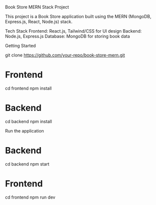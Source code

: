 Book Store MERN Stack Project

This project is a Book Store application built using the MERN (MongoDB, Express.js, React, Node.js) stack.

Tech Stack
Frontend: React.js, Tailwind/CSS for UI design
Backend: Node.js, Express.js
Database: MongoDB for storing book data

Getting Started

git clone https://github.com/your-repo/book-store-mern.git

# Frontend
cd frontend
npm install

# Backend
cd backend
npm install

Run the application
# Backend
cd backend
npm start

# Frontend
cd frontend
npm run dev




